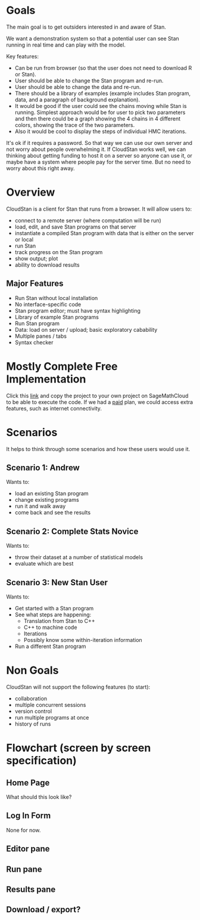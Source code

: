 <!--
A functional specification describes how a product will work entirely from the user's perspective. It doesn't care how the thing is implemented. It talks about features. It specifies screens, menus, dialogs, and so on. 

1.    To let the developers know what to build.
2.    To let the testers know what tests to run.
3.    To let stakeholders know what they are getting.
-->

# Goals

The main goal is to get outsiders interested in and aware of Stan.

We want a demonstration system so that a potential user can see Stan running in real time and can play with the model.

Key features:
- Can be run from browser (so that the user does not need to download R or Stan).
- User should be able to change the Stan program and re-run.
- User should be able to change the data and re-run.
- There should be a library of examples (example includes Stan program, data, and a paragraph of background explanation).
- It would be good if the user could see the chains moving while Stan is running.  Simplest approach would be for user to pick two parameters and then there could be a graph showing the 4 chains in 4 different colors, showing the trace of the two parameters.
- Also it would be cool to display the steps of individual HMC iterations.

It's ok if it requires a password.  So that way we can use our own server and not worry about people overwhelming it.  If CloudStan works well, we can thinking about getting funding to host it on a server so anyone can use it, or maybe have a system where people pay for the server time.  But no need to worry about this right away.

# Overview

CloudStan is a client for Stan that runs from a browser. It will allow users to:

- connect to a remote server (where computation will be run)
- load, edit, and save Stan programs on that server
- instantiate a compiled Stan program with data that is either on the server or local
- run Stan
- track progress on the Stan program
- show output; plot
- ability to download results


## Major Features

- Run Stan without local installation
- No interface-specific code
- Stan program editor; must have syntax highlighting
- Library of example Stan programs
- Run Stan program
- Data: load on server / upload; basic exploratory cabability
- Multiple panes / tabs
- Syntax checker

# Mostly Complete Free Implementation

Click this [link](https://cloud.sagemath.com/projects/9cead8b7-e246-4ed2-b46f-9ad93dff442f/files/StanMathCloud.html) and copy the project to your own project on SageMathCloud to be able to execute the code. If we had a [paid](https://cloud.sagemath.com/policies/pricing.html) plan, we could access extra features, such as internet connectivity. 

# Scenarios

It helps to think through some scenarios and how these users would use it.

## Scenario 1: Andrew

Wants to:

- load an existing Stan program
- change existing programs
- run it and walk away
- come back and see the results


## Scenario 2: Complete Stats Novice


Wants to:

- throw their dataset at a number of statistical models
- evaluate which are best


## Scenario 3: New Stan User

Wants to:

- Get started with a Stan program
- See what steps are happening:
    * Translation from Stan to C++
    * C++ to machine code
    * Iterations
    * Possibly know some within-iteration information
- Run a different Stan program


# Non Goals

CloudStan will not support the following features (to start):

- collaboration
- multiple concurrent sessions
- version control
- run multiple programs at once
- history of runs


# Flowchart (screen by screen specification)


## Home Page

What should this look like?

## Log In Form

None for now.


## Editor pane

## Run pane

## Results pane

## Download / export?





